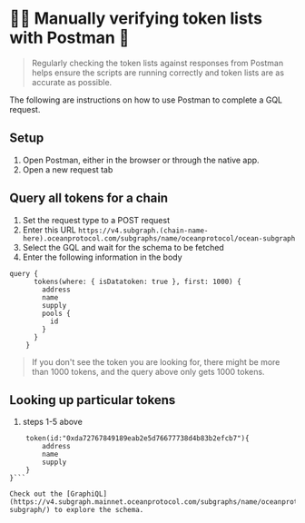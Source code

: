 # 🧑‍🚀 Manually verifying token lists with Postman 🚀

> Regularly checking the token lists against responses from Postman helps ensure the scripts are running correctly and token lists are as accurate as possible.

The following are instructions on how to use Postman to complete a GQL request.

## Setup

1. Open Postman, either in the browser or through the native app.
2. Open a new request tab

## Query all tokens for a chain

1. Set the request type to a POST request
2. Enter this URL `https://v4.subgraph.(chain-name-here).oceanprotocol.com/subgraphs/name/oceanprotocol/ocean-subgraph`
3. Select the GQL and wait for the schema to be fetched
5. Enter the following information in the body

```
query {
      tokens(where: { isDatatoken: true }, first: 1000) {
        address
        name
        supply
        pools {
          id
        }
      }
    }
```

> If you don't see the token you are looking for, there might be more than 1000 tokens, and the query above only gets 1000 tokens.

## Looking up particular tokens

1. steps 1-5 above
```{
    token(id:"0xda72767849189eab2e5d76677738d4b83b2efcb7"){
        address
        name
        supply
    }
}```
  
Check out the [GraphiQL](https://v4.subgraph.mainnet.oceanprotocol.com/subgraphs/name/oceanprotocol/ocean-subgraph/) to explore the schema.